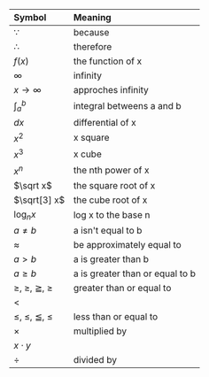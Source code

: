 | Symbol            | Meaning                                                      |
| :---------------- | :----------------------------------------------------------- |
| $\because$        | because                                                      |
| $\therefore$      | therefore                                                    |
| $f(x)$            | the function of x                                            |
| $\infty$          | infinity                                                     |
| $x \to \infty$    | approches infinity                                           |
| $\int_{a}^{b}$    | integral betweens a and b                                    |
| $dx$              | differential of x                                            |
| $x^2$             | x square                                                     |          
| $x^3$             | x cube                                                       |           
| $x^n$             | the nth power of x                                           |
| $\sqrt x$         | the square root of x                                         |
| $\sqrt[3] x$      | the cube root of x                                           |
| $\log_n x$        | log x to the base n                                          | 
| $a \neq b$        | a isn't equal to b                                           |
| $\approx$         | be approximately equal to                                    |  
| $a \gt b$         | a is greater than b                                          |
| $a \ge b$         | a is greater than or equal to b                              |
| $\ge$, $\geq$, $\geqq$, $\geqslant$ | greater than or equal to                   |
| $\lt$             |                                                              |
| $\le$, $\leq$, $\leqq$, $\leqslant$ | less than or equal to                      |  
| $\times$          | multiplied by                                                |
| $x \cdot y$       |                                                              |
| $\div$            | divided by                                                   |          
